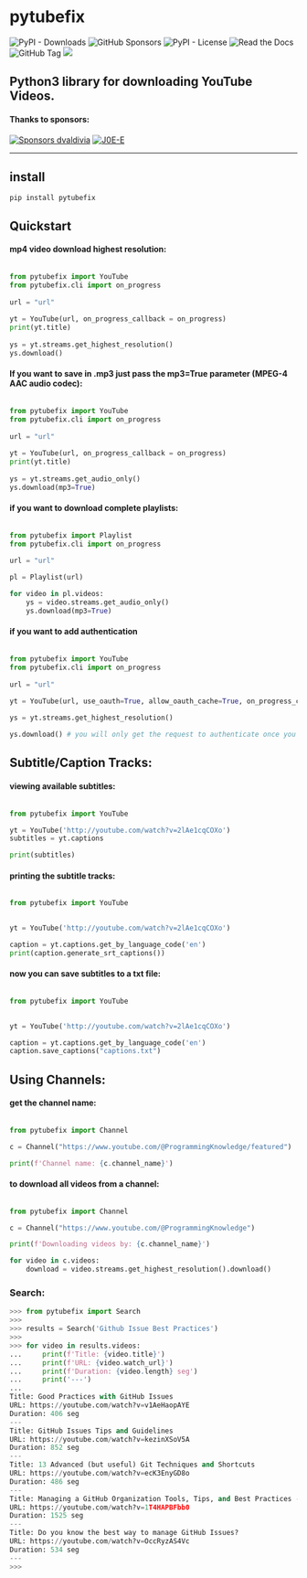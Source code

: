 # pytubefix

![PyPI - Downloads](https://img.shields.io/pypi/dm/pytubefix)
![GitHub Sponsors](https://img.shields.io/github/sponsors/juanbindez)
![PyPI - License](https://img.shields.io/pypi/l/pytubefix)
![Read the Docs](https://img.shields.io/readthedocs/pytubefix)
![GitHub Tag](https://img.shields.io/github/v/tag/JuanBindez/pytubefix?include_prereleases)
<a href="https://pypi.org/project/pytubefix/"><img src="https://img.shields.io/pypi/v/pytubefix" /></a>


## Python3 library for downloading YouTube Videos.

#### Thanks to sponsors:

[![Sponsors dvaldivia](https://img.shields.io/badge/sponsors-dvaldivia-blue)](https://github.com/dvaldivia)
[![J0E-E](https://img.shields.io/badge/Joey-blue)](https://github.com/J0E-E)

----------
## install

    pip install pytubefix


## Quickstart

#### mp4 video download highest resolution:

```python

from pytubefix import YouTube
from pytubefix.cli import on_progress
 
url = "url"
 
yt = YouTube(url, on_progress_callback = on_progress)
print(yt.title)
 
ys = yt.streams.get_highest_resolution()
ys.download()
```

#### If you want to save in .mp3 just pass the mp3=True parameter (MPEG-4 AAC audio codec):

```python

from pytubefix import YouTube
from pytubefix.cli import on_progress
 
url = "url"
 
yt = YouTube(url, on_progress_callback = on_progress)
print(yt.title)
 
ys = yt.streams.get_audio_only()
ys.download(mp3=True)
```

#### if you want to download complete playlists:

```python

from pytubefix import Playlist
from pytubefix.cli import on_progress
 
url = "url"

pl = Playlist(url)

for video in pl.videos:
    ys = video.streams.get_audio_only()
    ys.download(mp3=True)

```

#### if you want to add authentication

```python

from pytubefix import YouTube
from pytubefix.cli import on_progress
 
url = "url"

yt = YouTube(url, use_oauth=True, allow_oauth_cache=True, on_progress_callback = on_progress)
           
ys = yt.streams.get_highest_resolution()

ys.download() # you will only get the request to authenticate once you download

```

## Subtitle/Caption Tracks:

#### viewing available subtitles:

```python

from pytubefix import YouTube

yt = YouTube('http://youtube.com/watch?v=2lAe1cqCOXo')
subtitles = yt.captions

print(subtitles)

```

#### printing the subtitle tracks:

```python

from pytubefix import YouTube
 

yt = YouTube('http://youtube.com/watch?v=2lAe1cqCOXo')

caption = yt.captions.get_by_language_code('en')
print(caption.generate_srt_captions())

```

#### now you can save subtitles to a txt file:

```python

from pytubefix import YouTube
 

yt = YouTube('http://youtube.com/watch?v=2lAe1cqCOXo')

caption = yt.captions.get_by_language_code('en')
caption.save_captions("captions.txt")

```

## Using Channels:

#### get the channel name:

```python

from pytubefix import Channel

c = Channel("https://www.youtube.com/@ProgrammingKnowledge/featured")

print(f'Channel name: {c.channel_name}')

```

#### to download all videos from a channel:


```python

from pytubefix import Channel

c = Channel("https://www.youtube.com/@ProgrammingKnowledge")

print(f'Downloading videos by: {c.channel_name}')

for video in c.videos:
    download = video.streams.get_highest_resolution().download()

```

### Search:

```python
>>> from pytubefix import Search
>>> 
>>> results = Search('Github Issue Best Practices')
>>> 
>>> for video in results.videos:
...     print(f'Title: {video.title}')
...     print(f'URL: {video.watch_url}')
...     print(f'Duration: {video.length} seg')
...     print('---')
... 
Title: Good Practices with GitHub Issues
URL: https://youtube.com/watch?v=v1AeHaopAYE
Duration: 406 seg
---
Title: GitHub Issues Tips and Guidelines
URL: https://youtube.com/watch?v=kezinXSoV5A
Duration: 852 seg
---
Title: 13 Advanced (but useful) Git Techniques and Shortcuts
URL: https://youtube.com/watch?v=ecK3EnyGD8o
Duration: 486 seg
---
Title: Managing a GitHub Organization Tools, Tips, and Best Practices - Mark Matyas
URL: https://youtube.com/watch?v=1T4HAPBFbb0
Duration: 1525 seg
---
Title: Do you know the best way to manage GitHub Issues?
URL: https://youtube.com/watch?v=OccRyzAS4Vc
Duration: 534 seg
---
>>>


```

